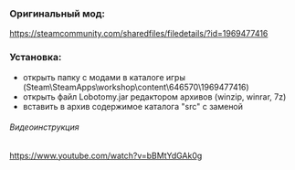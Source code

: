 ### Оригинальный мод:
https://steamcommunity.com/sharedfiles/filedetails/?id=1969477416

### Установка:
- открыть папку с модами в каталоге игры (Steam\SteamApps\workshop\content\646570\1969477416)
- открыть файл Lobotomy.jar редактором архивов (winzip, winrar, 7z)
- вставить в архив содержимое каталога "src" с заменой
###### Видеоинструкция

https://www.youtube.com/watch?v=bBMtYdGAk0g
